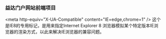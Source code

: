 <h3>益达门户网站前端项目</h3>
&lt;meta http-equiv="X-UA-Compatible" content="IE=edge,chrome=1" /&gt;
这个是IE8的专用标记，是用来指定Internet Explorer 8 浏览器模拟某个特定版本IE浏览器的渲染方式，以此来解决IE浏览器的兼容问题。
